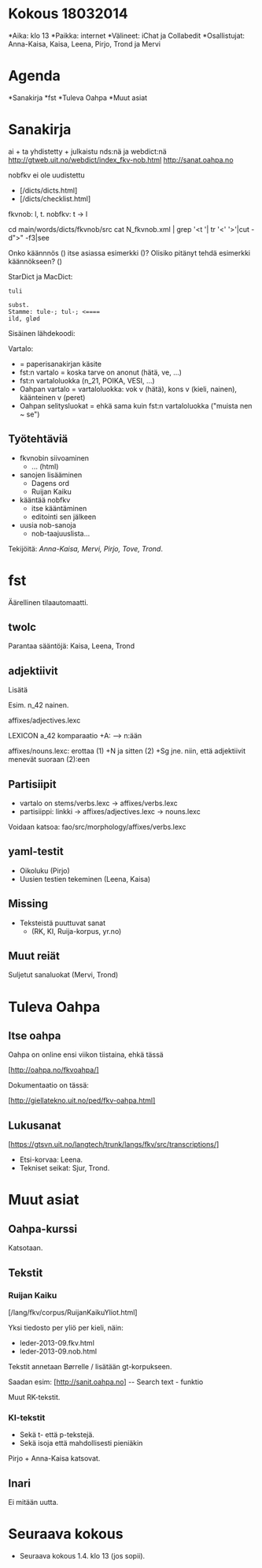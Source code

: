 # Kokous 18032014

*Aika: klo 13
*Paikka: internet
*Välineet: iChat ja Collabedit
*Osallistujat: Anna-Kaisa, Kaisa, Leena, Pirjo, Trond ja Mervi

# Agenda
*Sanakirja
*fst
*Tuleva Oahpa
*Muut asiat

# Sanakirja

ai + ta yhdistetty + julkaistu nds:nä ja webdict:nä
http://gtweb.uit.no/webdict/index_fkv-nob.html
http://sanat.oahpa.no

nobfkv ei ole uudistettu

* [/dicts/dicts.html]
* [/dicts/checklist.html]

fkvnob: l, t. 
nobfkv: t -> l

cd main/words/dicts/fkvnob/src
cat N_fkvnob.xml | grep '<t '| tr '<' '>'|cut -d">" -f3|see

Onko käännnös (<t>) itse asiassa esimerkki (<xt>)?
Olisiko pitänyt tehdä esimerkki käännökseen? (<x>)

StarDict ja MacDict:

```
tuli

subst.
Stamme: tule-; tul-; <====
ild, glød
```

Sisäinen lähdekoodi:

Vartalo:

* <stem> = paperisanakirjan käsite
* fst:n vartalo = koska tarve on anonut (hätä, ve, ...)
* fst:n vartaloluokka (n_21, POIKA, VESI, ...)
* Oahpan vartalo = vartaloluokka: vok v (hätä), kons v (kieli, nainen), käänteinen v (peret)
* Oahpan selitysluokat = ehkä sama kuin fst:n vartaloluokka ("muista nen ~ se")

## Työtehtäviä

* fkvnobin siivoaminen
    - ... (html)
* sanojen lisääminen
    - Dagens ord
    - Ruijan Kaiku
* kääntää nobfkv
    - itse kääntäminen
    - editointi sen jälkeen
* uusia nob-sanoja
    - nob-taajuuslista...

Tekijöitä: *Anna-Kaisa, Mervi, Pirjo, Tove, Trond*.

# fst

Äärellinen tilaautomaatti.

## twolc

Parantaa sääntöjä: Kaisa, Leena, Trond

## adjektiivit

Lisätä

Esim. n_42 nainen.

affixes/adjectives.lexc

LEXICON a_42
komparaatio
+A: --> n:ään

affixes/nouns.lexc: erottaa (1) +N  ja sitten (2) +Sg jne.
niin, että adjektiivit menevät suoraan (2):een

## Partisiipit
* vartalo on stems/verbs.lexc -> affixes/verbs.lexc
* partisiippi: linkki -> affixes/adjectives.lexc -> nouns.lexc

Voidaan katsoa: fao/src/morphology/affixes/verbs.lexc

## yaml-testit

* Oikoluku (Pirjo)
* Uusien testien tekeminen (Leena, Kaisa)

## Missing

* Teksteistä puuttuvat sanat 
    - (RK, KI, Ruija-korpus, yr.no)

## Muut reiät

Suljetut sanaluokat (Mervi, Trond)

# Tuleva Oahpa

##  Itse oahpa
Oahpa on online ensi viikon tiistaina, ehkä tässä

[http://oahpa.no/fkvoahpa/]

Dokumentaatio on tässä:

[http://giellatekno.uit.no/ped/fkv-oahpa.html]

##  Lukusanat

[https://gtsvn.uit.no/langtech/trunk/langs/fkv/src/transcriptions/]

* Etsi-korvaa: Leena.
* Tekniset seikat: Sjur, Trond.

# Muut asiat

## Oahpa-kurssi

Katsotaan.

## Tekstit

### Ruijan Kaiku

[/lang/fkv/corpus/RuijanKaikuYliot.html]

Yksi tiedosto per yliö per kieli, näin:

* leder-2013-09.fkv.html
* leder-2013-09.nob.html

Tekstit annetaan Børrelle / lisätään gt-korpukseen.

Saadan esim:
[http://sanit.oahpa.no] -- Search text - funktio

Muut RK-tekstit.

### KI-tekstit

* Sekä t- että p-tekstejä.
* Sekä isoja että mahdollisesti pieniäkin

Pirjo + Anna-Kaisa katsovat.

## Inari

Ei mitään uutta.

# Seuraava kokous

* Seuraava kokous 1.4. klo 13 (jos sopii).
